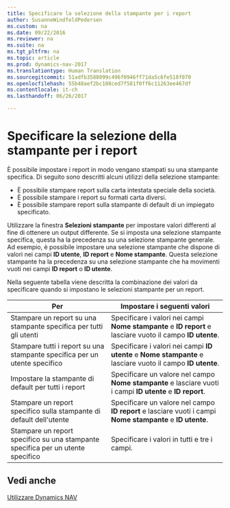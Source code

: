 ```yaml
---
title: Specificare la selezione della stampante per i report
author: SusanneWindfeldPedersen
ms.custom: na
ms.date: 09/22/2016
ms.reviewer: na
ms.suite: na
ms.tgt_pltfrm: na
ms.topic: article
ms.prod: dynamics-nav-2017
ms.translationtype: Human Translation
ms.sourcegitcommit: 51adfb3588099c496f0946ff71da5c6fe518f070
ms.openlocfilehash: 55b48aef2bc108ced7f581f0ff6c11263ee467df
ms.contentlocale: it-ch
ms.lasthandoff: 06/26/2017

---
```

    
# <a name="specify-printer-selection-for-reports"></a>Specificare la selezione della stampante per i report
È possibile impostare i report in modo vengano stampati su una stampante specifica. Di seguito sono descritti alcuni utilizzi della selezione stampante: 

- È possibile stampare report sulla carta intestata speciale della società.
- È possibile stampare i report su formati carta diversi.
- È possibile stampare report sulla stampante di default di un impiegato specificato.

Utilizzare la finestra **Selezioni stampante** per impostare valori differenti al fine di ottenere un output differente. Se si imposta una selezione stampante specifica, questa ha la precedenza su una selezione stampante generale. Ad esempio, è possibile impostare una selezione stampante che dispone di valori nei campi **ID utente**, **ID report** e **Nome stampante**. Questa selezione stampante ha la precedenza su una selezione stampante che ha movimenti vuoti nei campi **ID report** o **ID utente**. 

Nella seguente tabella viene descritta la combinazione dei valori da specificare quando si impostano le selezioni stampante per un report.

|Per                                                 |Impostare i seguenti valori                                             |
|---------------------------------------------------|---------------------------------------------------------------------|
|Stampare un report su una stampante specifica per tutti gli utenti |Specificare i valori nei campi **Nome stampante** e **ID report** e lasciare vuoto il campo **ID utente**.|
|Stampare tutti i report su una stampante specifica per un utente specifico|Specificare i valori nei campi **ID utente** e **Nome stampante** e lasciare vuoto il campo **ID utente**.|
|Impostare la stampante di default per tutti i report|Specificare un valore nel campo **Nome stampante** e lasciare vuoti i campi **ID utente** e **ID report**.|
|Stampare un report specifico sulla stampante di default dell'utente|Specificare un valore nel campo **ID report** e lasciare vuoti i campi **Nome stampante** e **ID utente**.|
|Stampare un report specifico su una stampante specifica per un utente specifico|Specificare i valori in tutti e tre i campi.|

## <a name="see-also"></a>Vedi anche
[Utilizzare Dynamics NAV](ui-work-product.md)

